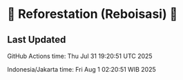 
# 🌳 Reforestation (Reboisasi) 🌲

## Last Updated

GitHub Actions time: Thu Jul 31 19:20:51 UTC 2025

Indonesia/Jakarta time: Fri Aug  1 02:20:51 WIB 2025
